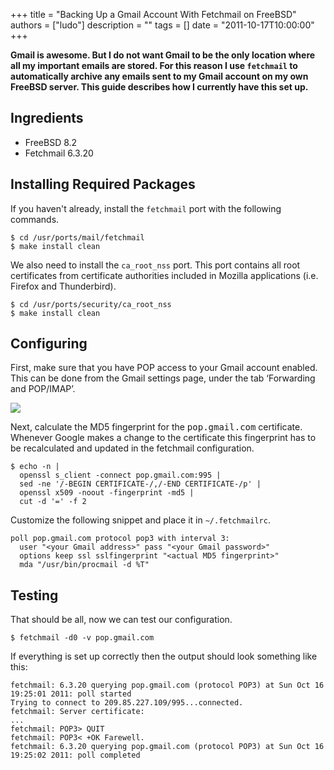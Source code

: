 +++
title = "Backing Up a Gmail Account With Fetchmail on FreeBSD"
authors = ["ludo"]
description = ""
tags = []
date = "2011-10-17T10:00:00"
+++

**Gmail is awesome. But I do not want Gmail to be the only location where all my important emails are stored. For this reason I use `fetchmail` to automatically archive any emails sent to my Gmail account on my own FreeBSD server. This guide describes how I currently have this set up.**

## Ingredients

* FreeBSD 8.2
* Fetchmail 6.3.20

## Installing Required Packages

If you haven't already, install the `fetchmail` port with the following commands.

    $ cd /usr/ports/mail/fetchmail
    $ make install clean

We also need to install the `ca_root_nss` port. This port contains all root certificates from certificate authorities included in Mozilla applications (i.e. Firefox and Thunderbird).

    $ cd /usr/ports/security/ca_root_nss
    $ make install clean

## Configuring

First, make sure that you have POP access to your Gmail account enabled. This can be done from the Gmail settings page, under the tab ‘Forwarding and POP/IMAP’.

![](gmail_settings.png)

Next, calculate the MD5 fingerprint for the <tt>pop.gmail.com</tt> certificate. Whenever Google makes a change to the certificate this fingerprint has to be recalculated and updated in the fetchmail configuration.

    $ echo -n |
      openssl s_client -connect pop.gmail.com:995 |
      sed -ne '/-BEGIN CERTIFICATE-/,/-END CERTIFICATE-/p' |
      openssl x509 -noout -fingerprint -md5 |
      cut -d '=' -f 2

Customize the following snippet and place it in `~/.fetchmailrc`.

    poll pop.gmail.com protocol pop3 with interval 3:
      user "<your Gmail address>" pass "<your Gmail password>"
      options keep ssl sslfingerprint "<actual MD5 fingerprint>"
      mda "/usr/bin/procmail -d %T"

## Testing

That should be all, now we can test our configuration.

    $ fetchmail -d0 -v pop.gmail.com

If everything is set up correctly then the output should look something like this:

    fetchmail: 6.3.20 querying pop.gmail.com (protocol POP3) at Sun Oct 16 19:25:01 2011: poll started
    Trying to connect to 209.85.227.109/995...connected.
    fetchmail: Server certificate:
    ...
    fetchmail: POP3> QUIT
    fetchmail: POP3< +OK Farewell.
    fetchmail: 6.3.20 querying pop.gmail.com (protocol POP3) at Sun Oct 16 19:25:02 2011: poll completed